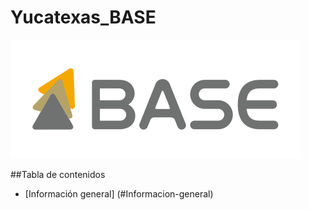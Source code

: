 # Yucatexas_BASE

![Logo](./icono-base.svg)

##Tabla de contenidos

* [Información general] (#Informacion-general)
